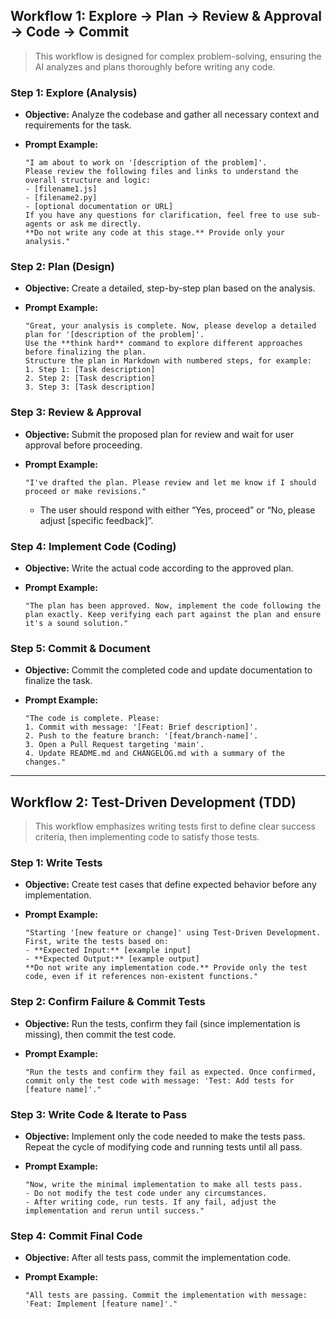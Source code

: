 ## Workflow 1: Explore → Plan → Review & Approval → Code → Commit

> This workflow is designed for complex problem-solving, ensuring the AI analyzes and plans thoroughly before writing any code.

### Step 1: Explore (Analysis)

* **Objective:** Analyze the codebase and gather all necessary context and requirements for the task.
* **Prompt Example:**

  ```text
  "I am about to work on '[description of the problem]'.
  Please review the following files and links to understand the overall structure and logic:
  - [filename1.js]
  - [filename2.py]
  - [optional documentation or URL]
  If you have any questions for clarification, feel free to use sub-agents or ask me directly.
  **Do not write any code at this stage.** Provide only your analysis."
  ```

### Step 2: Plan (Design)

* **Objective:** Create a detailed, step-by-step plan based on the analysis.
* **Prompt Example:**

  ```text
  "Great, your analysis is complete. Now, please develop a detailed plan for '[description of the problem]'.
  Use the **think hard** command to explore different approaches before finalizing the plan.
  Structure the plan in Markdown with numbered steps, for example:
  1. Step 1: [Task description]
  2. Step 2: [Task description]
  3. Step 3: [Task description]
  ```

### Step 3: Review & Approval

* **Objective:** Submit the proposed plan for review and wait for user approval before proceeding.
* **Prompt Example:**

  ```text
  "I've drafted the plan. Please review and let me know if I should proceed or make revisions."
  ```

  * The user should respond with either “Yes, proceed” or “No, please adjust \[specific feedback]”.

### Step 4: Implement Code (Coding)

* **Objective:** Write the actual code according to the approved plan.
* **Prompt Example:**

  ```text
  "The plan has been approved. Now, implement the code following the plan exactly. Keep verifying each part against the plan and ensure it's a sound solution."
  ```

### Step 5: Commit & Document

* **Objective:** Commit the completed code and update documentation to finalize the task.
* **Prompt Example:**

  ```text
  "The code is complete. Please:
  1. Commit with message: '[Feat: Brief description]'.
  2. Push to the feature branch: '[feat/branch-name]'.
  3. Open a Pull Request targeting 'main'.
  4. Update README.md and CHANGELOG.md with a summary of the changes."
  ```

---

## Workflow 2: Test-Driven Development (TDD)

> This workflow emphasizes writing tests first to define clear success criteria, then implementing code to satisfy those tests.

### Step 1: Write Tests

* **Objective:** Create test cases that define expected behavior before any implementation.
* **Prompt Example:**

  ```text
  "Starting '[new feature or change]' using Test-Driven Development.
  First, write the tests based on:
  - **Expected Input:** [example input]
  - **Expected Output:** [example output]
  **Do not write any implementation code.** Provide only the test code, even if it references non-existent functions."
  ```

### Step 2: Confirm Failure & Commit Tests

* **Objective:** Run the tests, confirm they fail (since implementation is missing), then commit the test code.
* **Prompt Example:**

  ```text
  "Run the tests and confirm they fail as expected. Once confirmed, commit only the test code with message: 'Test: Add tests for [feature name]'."
  ```

### Step 3: Write Code & Iterate to Pass

* **Objective:** Implement only the code needed to make the tests pass. Repeat the cycle of modifying code and running tests until all pass.
* **Prompt Example:**

  ```text
  "Now, write the minimal implementation to make all tests pass.
  - Do not modify the test code under any circumstances.
  - After writing code, run tests. If any fail, adjust the implementation and rerun until success."
  ```

### Step 4: Commit Final Code

* **Objective:** After all tests pass, commit the implementation code.
* **Prompt Example:**

  ```text
  "All tests are passing. Commit the implementation with message: 'Feat: Implement [feature name]'."
  ```
